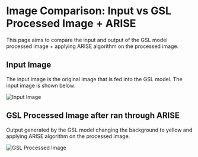 # Image Comparison: Input vs GSL Processed Image + ARISE

This page aims to compare the input and output of the GSL model processed image + applying ARISE algorithm on the processed image.

## Input Image

The input image is the original image that is fed into the GSL model. The input image is shown below:

![Input Image](https://i.imgur.com/C6KqRyb.jpeg)

## GSL Processed Image after ran through ARISE

Output generated by the GSL model changing the background to yellow and applying ARISE algorithm on the processed image.

![GSL Processed Image](https://i.imgur.com/IppgHab.jpeg)